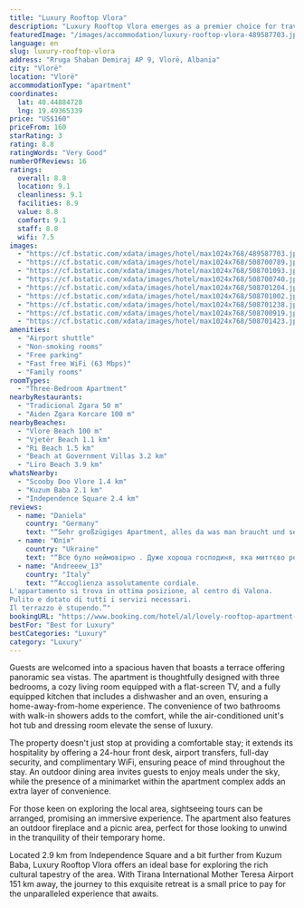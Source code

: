 ```yaml
---
title: "Luxury Rooftop Vlora"
description: "Luxury Rooftop Vlora emerges as a premier choice for travelers seeking a blend of comfort and convenience, complemented by breathtaking mountain and sea views."
featuredImage: "/images/accommodation/luxury-rooftop-vlora-489587703.jpg"
language: en
slug: luxury-rooftop-vlora
address: "Rruga Shaban Demiraj AP 9, Vlorë, Albania"
city: "Vlorë"
location: "Vlorë"
accommodationType: "apartment"
coordinates:
  lat: 40.44884728
  lng: 19.49365339
price: "US$160"
priceFrom: 160
starRating: 3
rating: 8.8
ratingWords: "Very Good"
numberOfReviews: 16
ratings:
  overall: 8.8
  location: 9.1
  cleanliness: 9.1
  facilities: 8.9
  value: 8.8
  comfort: 9.1
  staff: 8.8
  wifi: 7.5
images:
  - "https://cf.bstatic.com/xdata/images/hotel/max1024x768/489587703.jpg?k=aa2f935fd8da4f082c8af7e059bc448c0400d15925046f1aea0c09683034c1db&o=&hp=1"
  - "https://cf.bstatic.com/xdata/images/hotel/max1024x768/508700789.jpg?k=7a85c915d66d3dbabc4c0e247f01352bbf8b81d75c180ae75fae0a6c7567b837&o=&hp=1"
  - "https://cf.bstatic.com/xdata/images/hotel/max1024x768/508701093.jpg?k=f285ea29b2016495532c895d55c6b31b9ca7bd6fd3d82babdf5b84d64bb5bbf8&o=&hp=1"
  - "https://cf.bstatic.com/xdata/images/hotel/max1024x768/508700740.jpg?k=dfa0988dbe1796e4fc2eec2444c56b0a1265edd794d36c1986f235511fdd0b1f&o=&hp=1"
  - "https://cf.bstatic.com/xdata/images/hotel/max1024x768/508701204.jpg?k=bd03008e90db30dc3bfcad8b71fdfbe0e3cb2592279865350d58042de12ba58f&o=&hp=1"
  - "https://cf.bstatic.com/xdata/images/hotel/max1024x768/508701002.jpg?k=e352dbcd314fa7fc718ab17b911ac5cf4275138f940e5365cca12647ec958f07&o=&hp=1"
  - "https://cf.bstatic.com/xdata/images/hotel/max1024x768/508701238.jpg?k=cd8d324c9c31ec8437056628550bb452a050fd19816ed8977b69fb3eb5e85a81&o=&hp=1"
  - "https://cf.bstatic.com/xdata/images/hotel/max1024x768/508700919.jpg?k=b4ae9ca2d831f83ef6d2a43f897293aca7edd4900366f4c24bfff467785649d8&o=&hp=1"
  - "https://cf.bstatic.com/xdata/images/hotel/max1024x768/508701423.jpg?k=7611df8774495ef753054389eb36e230ecb665fa77bb51058e688feb70652d1d&o=&hp=1"
amenities:
  - "Airport shuttle"
  - "Non-smoking rooms"
  - "Free parking"
  - "Fast free WiFi (63 Mbps)"
  - "Family rooms"
roomTypes:
  - "Three-Bedroom Apartment"
nearbyRestaurants:
  - "Tradicional Zgara 50 m"
  - "Aiden Zgara Korcare 100 m"
nearbyBeaches:
  - "Vlore Beach 100 m"
  - "Vjetër Beach 1.1 km"
  - "Ri Beach 1.5 km"
  - "Beach at Government Villas 3.2 km"
  - "Liro Beach 3.9 km"
whatsNearby:
  - "Scooby Doo Vlore 1.4 km"
  - "Kuzum Baba 2.1 km"
  - "Independence Square 2.4 km"
reviews:
  - name: "Daniela"
    country: "Germany"
    text: "“Sehr großzügiges Apartment, alles da was man braucht und sehr komfortabel.”"
  - name: "Юлія"
    country: "Ukraine"
    text: "“Все було неймовірно . Дуже хороша господиня, яка миттєво реагувала на всі наші прохання. Апартаменти наповнені всім необхідним для комфортного проживання Тераса відкриває вражаючі краєвиди на море та гори на якій є меблі та релаксу, а перлиною...”"
  - name: "Andreeew_13"
    country: "Italy"
    text: "“Accoglienza assolutamente cordiale.
L'appartamento si trova in ottima posizione, al centro di Valona.
Pulito e dotato di tutti i servizi necessari.
Il terrazzo è stupendo.”"
bookingURL: "https://www.booking.com/hotel/al/lovely-rooftop-apartment-vlora-lungomare.en-gb.html?aid=8035640"
bestFor: "Best for Luxury"
bestCategories: "Luxury"
category: "Luxury"
---
```


Guests are welcomed into a spacious haven that boasts a terrace offering panoramic sea vistas. The apartment is thoughtfully designed with three bedrooms, a cozy living room equipped with a flat-screen TV, and a fully equipped kitchen that includes a dishwasher and an oven, ensuring a home-away-from-home experience. The convenience of two bathrooms with walk-in showers adds to the comfort, while the air-conditioned unit's hot tub and dressing room elevate the sense of luxury.

The property doesn't just stop at providing a comfortable stay; it extends its hospitality by offering a 24-hour front desk, airport transfers, full-day security, and complimentary WiFi, ensuring peace of mind throughout the stay. An outdoor dining area invites guests to enjoy meals under the sky, while the presence of a minimarket within the apartment complex adds an extra layer of convenience.

For those keen on exploring the local area, sightseeing tours can be arranged, promising an immersive experience. The apartment also features an outdoor fireplace and a picnic area, perfect for those looking to unwind in the tranquility of their temporary home.

Located 2.9 km from Independence Square and a bit further from Kuzum Baba, Luxury Rooftop Vlora offers an ideal base for exploring the rich cultural tapestry of the area. With Tirana International Mother Teresa Airport 151 km away, the journey to this exquisite retreat is a small price to pay for the unparalleled experience that awaits.